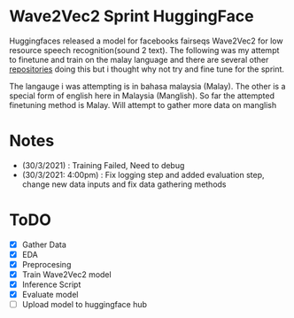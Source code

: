 # Wave2Vec2 Sprint HuggingFace
Huggingfaces released a model for facebooks fairseqs Wave2Vec2 for low resource speech recognition(sound 2 text). The following was my attempt to finetune and train on the malay language and there are several other [repositories](https://github.com/huseinzol05/malaya-speech) doing this but i thought why not try and fine tune for the sprint.

The langauge i was attempting is in bahasa malaysia (Malay).
The other is a special form of english here in Malaysia (Manglish).
So far the attempted finetuning method is Malay. Will attempt to gather more data on manglish

# Notes
- (30/3/2021) : Training Failed, Need to debug
- (30/3/2021: 4:00pm) : Fix logging step and added evaluation step, change new data inputs and fix data gathering methods

# ToDO
- [x] Gather Data
- [x] EDA
- [x] Preprocesing
- [x] Train Wave2Vec2 model
- [x] Inference Script
- [x] Evaluate model
- [ ] Upload model to huggingface hub